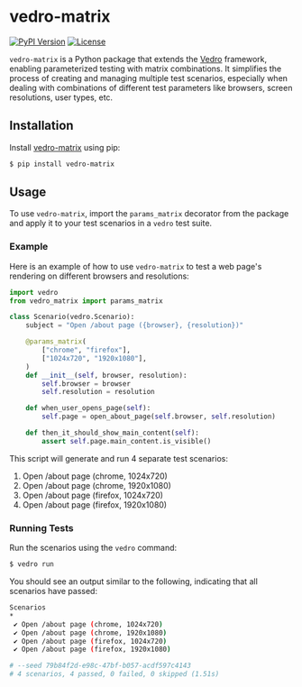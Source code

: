 # vedro-matrix

[![PyPI Version](https://img.shields.io/pypi/v/vedro-matrix)](https://pypi.org/project/vedro-matrix/)
[![License](https://img.shields.io/github/license/mickeystreicher/vedro-matrix)](https://github.com/mickeystreicher/vedro-matrix/blob/main/LICENSE)

`vedro-matrix` is a Python package that extends the [Vedro](https://vedro.io/) framework, enabling parameterized testing with matrix combinations. It simplifies the process of creating and managing multiple test scenarios, especially when dealing with combinations of different test parameters like browsers, screen resolutions, user types, etc.

## Installation

Install [vedro-matrix](https://pypi.org/project/vedro-matrix/) using pip:

```sh
$ pip install vedro-matrix
```

## Usage

To use `vedro-matrix`, import the `params_matrix` decorator from the package and apply it to your test scenarios in a `vedro` test suite.

### Example

Here is an example of how to use `vedro-matrix` to test a web page's rendering on different browsers and resolutions:

```python
import vedro
from vedro_matrix import params_matrix

class Scenario(vedro.Scenario):
    subject = "Open /about page ({browser}, {resolution})"

    @params_matrix(
        ["chrome", "firefox"],
        ["1024x720", "1920x1080"],
    )
    def __init__(self, browser, resolution):
        self.browser = browser
        self.resolution = resolution

    def when_user_opens_page(self):
        self.page = open_about_page(self.browser, self.resolution)

    def then_it_should_show_main_content(self):
        assert self.page.main_content.is_visible()
```

This script will generate and run 4 separate test scenarios:

1. Open /about page (chrome, 1024x720)
2. Open /about page (chrome, 1920x1080)
3. Open /about page (firefox, 1024x720)
4. Open /about page (firefox, 1920x1080)

### Running Tests

Run the scenarios using the `vedro` command:

```sh
$ vedro run
```

You should see an output similar to the following, indicating that all scenarios have passed:

```sh
Scenarios
*
 ✔ Open /about page (chrome, 1024x720)
 ✔ Open /about page (chrome, 1920x1080)
 ✔ Open /about page (firefox, 1024x720)
 ✔ Open /about page (firefox, 1920x1080)

# --seed 79b84f2d-e98c-47bf-b057-acdf597c4143
# 4 scenarios, 4 passed, 0 failed, 0 skipped (1.51s)
```
